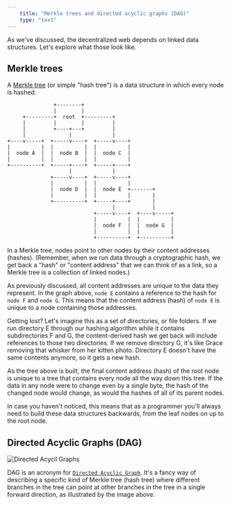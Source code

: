 ```yaml
---
    title: "Merkle trees and directed acyclic graphs (DAG)"
    type: "text"
---
```


As we've discussed, the decentralized web depends on linked data structures. Let's explore
what those look like.

## Merkle trees
A [Merkle tree](https://en.wikipedia.org/wiki/Merkle_tree) (or simple "hash tree") is a data structure in which every node is hashed.

```
               +--------+
               |        |
     +---------+  root  +---------+
     |         |        |         |
     |         +----+---+         |
     |              |             |
+----v-----+  +-----v----+  +-----v----+
|          |  |          |  |          |
|  node A  |  |  node B  |  |  node C  |
|          |  |          |  |          |
+----------+  +-----+----+  +-----+----+
                    |             |
              +-----v----+  +-----v----+
              |          |  |          |
              |  node D  |  |  node E  +-------+
              |          |  |          |       |
              +----------+  +-----+----+       |
                                  |            |
                            +-----v----+  +----v-----+
                            |          |  |          |
                            |  node F  |  |  node G  |
                            |          |  |          |
                            +----------+  +----------+
```

In a Merkle tree, nodes point to other nodes by their content addresses (hashes). (Remember,
when we run data through a cryptographic hash, we get back a "hash" or "content address"
that we can think of as a link, so a Merkle tree is a collection of linked nodes.)

As previously discussed, all content addresses are unique to the data they represent. In the graph above, `node E` contains a reference to the hash for `node F` and `node G`. This means that the content address (hash) of `node E` is unique to a node containing those addresses.

Getting lost? Let's imagine this as a set of directories, or file folders. If we run directory E through our hashing algorithm
while it contains subdirectories F and G, the content-derived hash we get back will include references to those two directories. If we remove directory G, it's like Grace removing that whisker from her kitten photo. Directory E doesn't have the same contents anymore, so it gets a new hash.

As the tree above is built, the final content address (hash) of the root node is unique to a
tree that contains every node all the way down this tree. If the data in any node were
to change even by a single byte, the hash of the changed node would change, as would the hashes
of all of its parent nodes.

In case you haven't noticed, this means that as a programmer you'll always need to build
these data structures backwards, from the leaf nodes on up to the root node.

## Directed Acyclic Graphs (DAG)

![Directed Acycil Graphs](tutorial-assets/T0001L01-dag.svg)

DAG is an acronym for [`Directed Acyclic Graph`](https://en.wikipedia.org/wiki/Directed_acyclic_graph). It's a fancy way of describing a
specific kind of Merkle tree (hash tree) where different branches in the tree can point at other branches
in the tree in a single forward direction, as illustrated by the image above.
